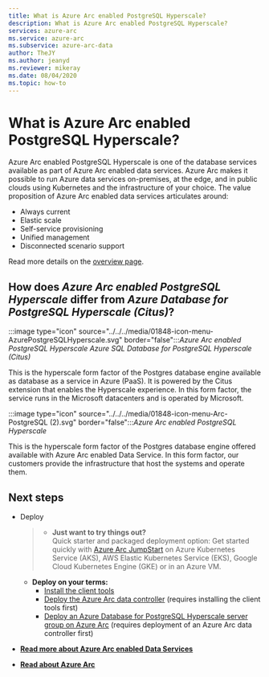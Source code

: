 ```yaml
--- 
title: What is Azure Arc enabled PostgreSQL Hyperscale?
description: What is Azure Arc enabled PostgreSQL Hyperscale?
services: azure-arc
ms.service: azure-arc
ms.subservice: azure-arc-data
author: TheJY
ms.author: jeanyd
ms.reviewer: mikeray
ms.date: 08/04/2020
ms.topic: how-to
---
```


# What is Azure Arc enabled PostgreSQL Hyperscale?

Azure Arc enabled PostgreSQL Hyperscale is one of the database services available as part of Azure Arc enabled data services. Azure Arc makes it possible to run Azure data services on-premises, at the edge, and in public clouds using Kubernetes and the infrastructure of your choice. The value proposition of Azure Arc enabled data services articulates around:
- Always current
- Elastic scale
- Self-service provisioning
- Unified management
- Disconnected scenario support

Read more details on the [overview page](overview.md).

## How does _Azure Arc enabled PostgreSQL Hyperscale_ differ from _Azure Database for PostgreSQL Hyperscale (Citus)_?

:::image type="icon" source="../../../media/01848-icon-menu-AzurePostgreSQLHyperscale.svg" border="false":::_Azure Arc enabled PostgreSQL Hyperscale_
_Azure SQL Database for PostgreSQL Hyperscale (Citus)_

This is the hyperscale form factor of the Postgres database engine available as database as a service in Azure (PaaS). It is powered by the Citus extension that enables the Hyperscale experience. In this form factor, the service runs in the Microsoft datacenters and is operated by Microsoft.

:::image type="icon" source="../../../media/01848-icon-menu-Arc-PostgreSQL  (2).svg" border="false":::_Azure Arc enabled PostgreSQL Hyperscale_

This is the hyperscale form factor of the Postgres database engine offered available with Azure Arc enabled Data Service. In this form factor, our customers provide the infrastructure that host the systems and operate them.

## Next steps
- Deploy
   >- **Just want to try things out?**  
   > Quick starter and packaged deployment option: Get started quickly with [Azure Arc JumpStart](https://github.com/microsoft/azure_arc#azure-arc-enabled-data-services) on Azure Kubernetes Service (AKS), AWS Elastic Kubernetes Service (EKS), Google Cloud Kubernetes Engine (GKE) or in an Azure VM.

   - **Deploy on your terms:**
      - [Install the client tools](install-client-tools.md)
      - [Deploy the Azure Arc data controller](create-data-controller.md) (requires installing the client tools first)
      - [Deploy an Azure Database for PostgreSQL Hyperscale server group on Azure Arc](create-postgresql-hyperscale-server-group.md) (requires deployment of an Azure Arc data controller first)
- [**Read more about Azure Arc enabled Data Services**](https://azure.microsoft.com/services/azure-arc/hybrid-data-services)
- [**Read about Azure Arc**](https://http://aka.ms/azurearc)
